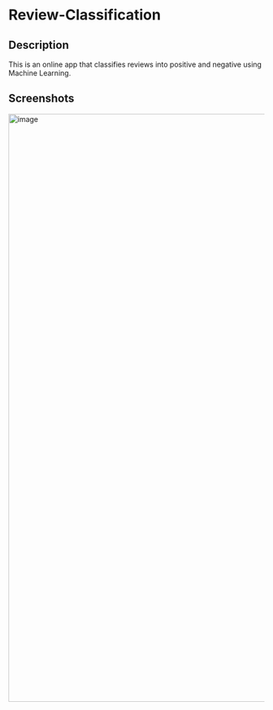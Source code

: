 # Review-Classification
## Description 
This is an online app that classifies reviews into positive and negative using Machine Learning. 
## Screenshots
<img width="1158" alt="image" src="https://github.com/RipperOnik/Review-Classification/assets/55228345/d4a0ee71-0a11-441b-ad57-50e2d11d2c65">
